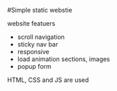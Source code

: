#Simple static webstie

website featuers

- scroll navigation
- sticky nav bar
- responsive
- load animation sections, images
- popup form

HTML, CSS and JS are used
